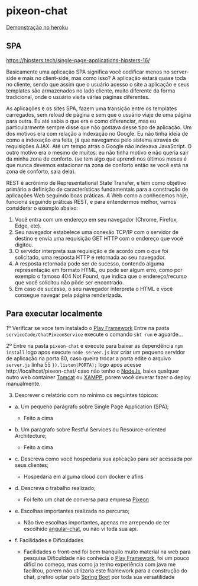 # pixeon-chat
[Demonstração no heroku](https://pixeonchatmurilo.herokuapp.com)

## SPA

https://hipsters.tech/single-page-applications-hipsters-16/

Basicamente uma aplicação SPA significa você codificar menos no server-side e mais no client-side, 
mas como isso? A aplicação estará quase toda no cliente, sendo que assim que o usuário acesso o site a aplicação e seus templates são armazenados no lado cliente, 
muito diferente da forma tradicional, onde o usuário visita várias páginas diferentes.

As aplicações e os sites SPA, fazem uma transição entre os templates carregados, 
sem reload de página e sem que o usuário viaje de uma página para outra. Eu até sabia o que era e como diferenciar, 
mas eu particularmente sempre disse que não gostava desse tipo de aplicação. Um dos motivos era com relação a indexação no Google. 
Eu não tinha ideia de como a indexação era feita, já que  navegamos pelo sistema através de requisições AJAX. Até um tempo atrás o Google não indexava JavaScript. 
O outro motivo era o mesmo de muitos: eu não tinha motivo e não queria sair da minha zona de conforto. 
(se tem algo que aprendi nos últimos meses é que nunca devemos estacionar na zona de conforto então se você está na zona de conforto, saia dela).

REST é acrônimo de Representational State Transfer, e tem como objetivo primário a definição de características fundamentais para a construção de aplicações Web seguindo boas práticas.
A Web como a conhecemos hoje, funciona seguindo práticas REST, e para entendermos melhor, vamos considerar o exemplo abaixo:
1. Você entra com um endereço em seu navegador (Chrome, Firefox, Edge, etc).
2. Seu navegador estabelece uma conexão TCP/IP com o servidor de destino e envia uma requisição GET HTTP com o endereço que você digitou.
3. O servidor interpreta sua requisição e de acordo com o que foi solicitado, uma resposta HTTP é retornada ao seu navegador.
4. A resposta retornada pode ser de sucesso, contendo alguma representação em formato HTML, ou pode ser algum erro, como por exemplo o famoso 404 Not Found, que indica que o endereço/recurso que você solicitou não pôde ser encontrado.
5. Em caso de sucesso, o seu navegador interpreta o HTML e você consegue navegar pela página renderizada.

## Para executar localmente
1º Verificar se voce tem instalado o [Play Framework](https://www.playframework.com/)
    Entre na pasta ```serviceCode/ChatPixeonService``` execute o comando ```sbt run``` e aguarde...
    
2º Entre na pasta ```pixeon-chat``` e execute para baixar as dependência ```npm install``` logo apos execute ```node server.js```
irar criar um pequeno servidor de aplicação na porta 80, caso queira trocar a porta edite o arquivo ```server.js``` linha 55 
```}).listen(PORTA);```
logo apos acesse http://localhost/pixeon-chat/
caso não tenho o [NodeJs](https://nodejs.org/en/), baixa qualquer outro web container [Tomcat](https://tomcat.apache.org/download-80.cgi) ou [XAMPP](https://www.apachefriends.org/pt_br/index.html), porem você deverar fazer o deploy manualmente.

3. Descrever o relatório com no mínimo os seguintes tópicos:

* a. Um pequeno parágrafo sobre Single Page Application (SPA); 
   * Feito a cima
* b. Um paragrafo sobre Restful Services ou Resource-oriented Architecture;
   * Feito a cima
* c. Descreva como você hospedaria sua aplicação para ser acessada por seus
clientes;
   * Hospedaria em alguma cloud com docker e afins
    
* d. Descreva o trabalho realizado;
  *  Foi feito um chat de conversa para empresa [Pixeon](http://pixeon.com.br/)
* e. Escolhas importantes realizada no percurso;
   * Não tive escolhas importantes, apenas me arrependo de ter escolhido [angular-chat](https://github.com/stephenlb/angularjs-chat),
       ou não vi toda sua api.
       
* f. Facilidades e Dificuldades
  * Facilidades o front-end foi bem tranquilo muito material na web para pesquisa
       Dificuldade não conhecia o [Play Framework](https://www.playframework.com/), foi um pouco dificl no começo, mas como ja tenho
       experiência com java me facilitou, porem não utilizaria este framework para a construção do chat, prefiro optar pelo 
       [Spring Boot](https://projects.spring.io/spring-boot/) por toda sua versatilidade

